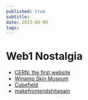 ```yaml
---
published: true
subtitle:
date: 2023-04-09
tags: 
---
```


# Web1 Nostalgia

-   [CERN: the first website](http://info.cern.ch/)
-   [Winamp Skin Museum](https://skins.webamp.org/)
-   [Cubefield](https://cubefield.org.uk/)
-   [makefrontendshitagain](https://makefrontendshitagain.party/)